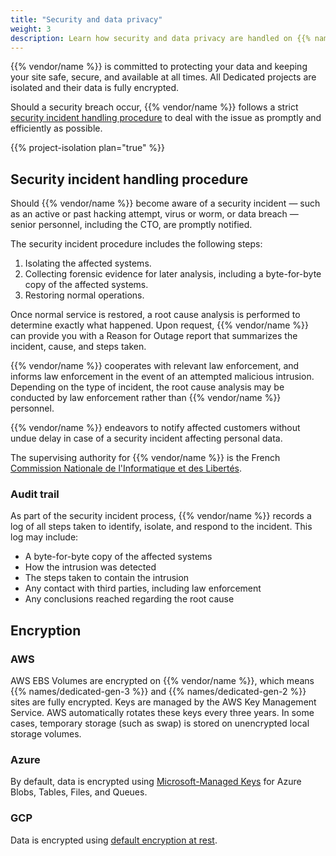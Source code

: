 ```yaml
---
title: "Security and data privacy"
weight: 3
description: Learn how security and data privacy are handled on {{% names/dedicated-gen-3 %}} projects.
---
```


{{% vendor/name %}} is committed to protecting your data and keeping your site safe, secure, and available at all times.
All Dedicated projects are isolated and their data is fully encrypted.

Should a security breach occur, {{% vendor/name %}} follows a strict [security incident handling procedure](#security-incident-handling-procedure)
to deal with the issue as promptly and efficiently as possible.

{{% project-isolation plan="true" %}}

## Security incident handling procedure

Should {{% vendor/name %}} become aware of a security incident &mdash; such as an active or past hacking attempt, virus or worm, or data breach &mdash;
senior personnel, including the CTO, are promptly notified.

The security incident procedure includes the following steps:

1. Isolating the affected systems.
2. Collecting forensic evidence for later analysis, including a byte-for-byte copy of the affected systems.
3. Restoring normal operations.

Once normal service is restored, a root cause analysis is performed to determine exactly what happened.
Upon request, {{% vendor/name %}} can provide you with a Reason for Outage report that summarizes the incident, cause, and steps taken.

{{% vendor/name %}} cooperates with relevant law enforcement,
and informs law enforcement in the event of an attempted malicious intrusion.
Depending on the type of incident, the root cause analysis may be conducted by law enforcement rather than {{% vendor/name %}} personnel.

{{% vendor/name %}} endeavors to notify affected customers without undue delay in case of a security incident affecting personal data.

<!-- vale Vale.Spelling = NO -->
<!-- Spelling off because of the French-->

The supervising authority for {{% vendor/name %}} is the French [Commission Nationale de l'Informatique et des Libertés](https://www.cnil.fr/).
<!-- vale Vale.Spelling = YES -->

### Audit trail

As part of the security incident process, {{% vendor/name %}} records a log of all steps taken to identify,
isolate, and respond to the incident.
This log may include:

- A byte-for-byte copy of the affected systems
- How the intrusion was detected
- The steps taken to contain the intrusion
- Any contact with third parties, including law enforcement
- Any conclusions reached regarding the root cause

## Encryption

### AWS

AWS EBS Volumes are encrypted on {{% vendor/name %}},
which means {{% names/dedicated-gen-3 %}} and {{% names/dedicated-gen-2 %}} sites are fully encrypted.
Keys are managed by the AWS Key Management Service.
AWS automatically rotates these keys every three years.
In some cases, temporary storage (such as swap) is stored on unencrypted local storage volumes.

### Azure

By default, data is encrypted using [Microsoft-Managed Keys](https://learn.microsoft.com/en-us/compliance/assurance/assurance-encryption)
for Azure Blobs, Tables, Files, and Queues.

### GCP

Data is encrypted using [default encryption at rest](https://cloud.google.com/docs/security/encryption/default-encryption?hl=en).
